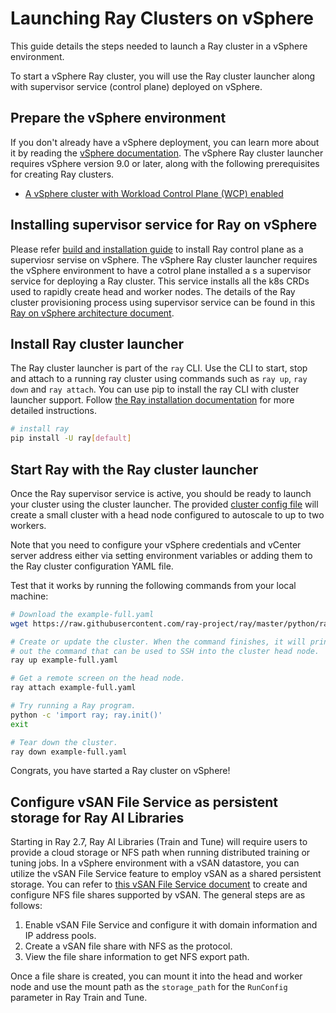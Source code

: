 # Launching Ray Clusters on vSphere

This guide details the steps needed to launch a Ray cluster in a vSphere environment.

To start a vSphere Ray cluster, you will use the Ray cluster launcher along with supervisor service (control plane) deployed on vSphere.

## Prepare the vSphere environment

If you don't already have a vSphere deployment, you can learn more about it by reading the [vSphere documentation](https://techdocs.broadcom.com/us/en/vmware-cis/vsphere/vsphere-supervisor/7-0/vsphere-with-tanzu-configuration-and-management-7-0/configuring-and-managing-a-supervisor-cluster/deploy-a-supervisor-with-nsx-networking.html). The vSphere Ray cluster launcher requires vSphere version 9.0 or later, along with the following prerequisites for creating Ray clusters.

* [A vSphere cluster with Workload Control Plane (WCP) enabled ](https://techdocs.broadcom.com/us/en/vmware-cis/vsphere/vsphere-supervisor/7-0/vsphere-with-tanzu-configuration-and-management-7-0/configuring-and-managing-a-supervisor-cluster/deploy-a-supervisor-with-nsx-networking.html)

## Installing supervisor service for Ray on vSphere

Please refer [build and installation guide](https://github-vcf.devops.broadcom.net/vcf/vmray/blob/ivelumani/AIHUB-4311/README.md#generate-carvel-package-for-RayOnVCF-cluster-operator) to install Ray control plane as a superviosr servise on vSphere. The vSphere Ray cluster launcher requires the vSphere environment to have a cotrol plane installed a s a supervisor service for deploying a Ray cluster. This service installs all the k8s CRDs used to rapidly create head and worker nodes. The details of the Ray cluster provisioning process using supervisor service can be found in this [Ray on vSphere architecture document](https://github.com/ray-project/ray/blob/master/python/ray/autoscaler/_private/vsphere/ARCHITECTURE.md).


## Install Ray cluster launcher

The Ray cluster launcher is part of the `ray` CLI. Use the CLI to start, stop and attach to a running ray cluster using commands such as `ray up`, `ray down` and `ray attach`. You can use pip to install the ray CLI with cluster launcher support. Follow [the Ray installation documentation](installation) for more detailed instructions.

```bash
# install ray
pip install -U ray[default]
```

## Start Ray with the Ray cluster launcher

Once the Ray supervisor service is active, you should be ready to launch your cluster using the cluster launcher. The provided [cluster config file](https://raw.githubusercontent.com/ray-project/ray/master/python/ray/autoscaler/vsphere/example-full.yaml) will create a small cluster with a head node configured to autoscale to up to two workers.

Note that you need to configure your vSphere credentials and vCenter server address either via setting environment variables or adding them to the Ray cluster configuration YAML file.

Test that it works by running the following commands from your local machine:

```bash
# Download the example-full.yaml
wget https://raw.githubusercontent.com/ray-project/ray/master/python/ray/autoscaler/vsphere/example-full.yaml

# Create or update the cluster. When the command finishes, it will print
# out the command that can be used to SSH into the cluster head node.
ray up example-full.yaml

# Get a remote screen on the head node.
ray attach example-full.yaml

# Try running a Ray program.
python -c 'import ray; ray.init()'
exit

# Tear down the cluster.
ray down example-full.yaml
```

Congrats, you have started a Ray cluster on vSphere!

## Configure vSAN File Service as persistent storage for Ray AI Libraries

Starting in Ray 2.7, Ray AI Libraries (Train and Tune) will require users to provide a cloud storage or NFS path when running distributed training or tuning jobs. In a vSphere environment with a vSAN datastore, you can utilize the vSAN File Service feature to employ vSAN as a shared persistent storage. You can refer to [this vSAN File Service document](https://techdocs.broadcom.com/us/en/vmware-cis/vsan/vsan/8-0/vsan-administration.html) to create and configure NFS file shares supported by vSAN. The general steps are as follows:

1. Enable vSAN File Service and configure it with domain information and IP address pools.
2. Create a vSAN file share with NFS as the protocol.
3. View the file share information to get NFS export path.

Once a file share is created, you can mount it into the head and worker node and use the mount path as the `storage_path` for the `RunConfig` parameter in Ray Train and Tune.
